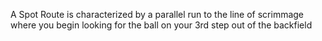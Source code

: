 A Spot Route is characterized by a parallel run to the line of scrimmage where you begin looking for the ball on your 3rd step out of the backfield